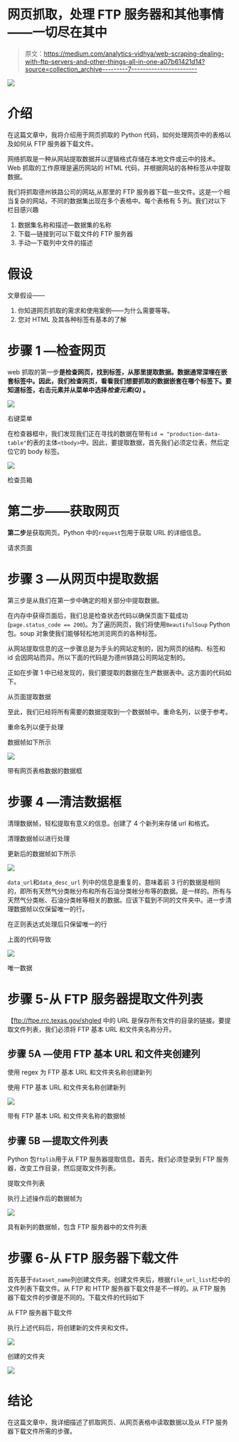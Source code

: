 # 网页抓取，处理 FTP 服务器和其他事情——一切尽在其中

> 原文：<https://medium.com/analytics-vidhya/web-scraping-dealing-with-ftp-servers-and-other-things-all-in-one-a07b61421d14?source=collection_archive---------7----------------------->

![](img/88112b700181f61f91953ea081c5f557.png)

# 介绍

在这篇文章中，我将介绍用于网页抓取的 Python 代码，如何处理网页中的表格以及如何从 FTP 服务器下载文件。

网络抓取是一种从网站提取数据并以逻辑格式存储在本地文件或云中的技术。Web 抓取的工作原理是遍历网站的 HTML 代码，并根据网站的各种标签从中提取数据。

我们将抓取德州铁路公司的网站,从那里的 FTP 服务器下载一些文件。这是一个相当复杂的网站，不同的数据集出现在多个表格中。每个表格有 5 列。我们对以下栏目感兴趣

1.  数据集名称和描述—数据集的名称
2.  下载—链接到可以下载文件的 FTP 服务器
3.  手动—下载列中文件的描述

# 假设

文章假设——

1.  你知道网页抓取的需求和使用案例——为什么需要等等。
2.  您对 HTML 及其各种标签有基本的了解

# 步骤 1 —检查网页

web 抓取的第一步**是检查网页，找到标签，从那里提取数据。数据通常深埋在嵌套标签中。因此，我们检查网页，看看我们想要抓取的数据嵌套在哪个标签下。要知道标签，右击元素并从菜单中选择*检查元素(Q)* 。**

![](img/d8857fe2b5c09b057e49cc9565f93197.png)

右键菜单

在检查器框中，我们发现我们正在寻找的数据在带有`id = "production-data-table"`的表的主体`<tbody>`中。因此，要提取数据，首先我们必须定位表，然后定位它的 body 标签。

![](img/ba5434a5bd7a7f75542393a28930f036.png)

检查员箱

# 第二步——获取网页

**第二步**是获取网页。Python 中的`request`包用于获取 URL 的详细信息。

请求页面

# 步骤 3 —从网页中提取数据

第三步是从我们在第一步中确定的相关部分中提取数据。

在内存中获得页面后，我们总是检查状态代码以确保页面下载成功(`page.status_code == 200`)。为了遍历网页，我们将使用`BeautifulSoup` Python 包。soup 对象使我们能够轻松地浏览网页的各种标签。

从网站提取信息的这一步骤总是为手头的网站定制的，因为网页的结构、标签和 id 会因网站而异。所以下面的代码是为德州铁路公司网站定制的。

正如在步骤 1 中已经发现的，我们要提取的数据在生产数据表中。这方面的代码如下。

从页面提取数据

至此，我们已经将所有需要的数据提取到一个数据帧中。重命名列，以便于参考。

重命名列以便于处理

数据帧如下所示

![](img/52ebceea2af1860f6f0a39d98cc94b0b.png)

带有网页表格数据的数据框

# 步骤 4 —清洁数据框

清理数据帧，轻松提取有意义的信息。创建了 4 个新列来存储 url 和格式。

清理数据帧以进行处理

更新后的数据帧如下所示

![](img/bd43722ad2dda8e6e85543de14858a8d.png)

`data_url`和`data_desc_url` 列中的信息是重复的，意味着前 3 行的数据是相同的，即所有天然气分类帐分布和所有石油分类帐分布等的数据。是一样的。所有与天然气分类帐、石油分类帐等相关的数据。应该下载到不同的文件夹中。进一步清理数据帧以仅保留唯一的行。

在正则表达式处理后只保留唯一的行

上面的代码导致

![](img/e868f7f38c1d5d241d145da8b43236a4.png)

唯一数据

# 步骤 5-从 FTP 服务器提取文件列表

【ftp://ftpe.rrc.texas.gov/shgled 中的 URL 是保存所有文件的目录的链接。要提取文件列表，我们必须将 FTP 基本 URL 和文件夹名称分开。

## 步骤 5A —使用 FTP 基本 URL 和文件夹创建列

使用 regex 为 FTP 基本 URL 和文件夹名称创建新列

使用 FTP 基本 URL 和文件夹名称创建新列

![](img/75e676185cf8a6f82a20ccb6b3cf0a05.png)

带有 FTP 基本 URL 和文件夹名称的数据帧

## 步骤 5B —提取文件列表

Python 包`ftplib`用于从 FTP 服务器提取信息。首先，我们必须登录到 FTP 服务器，改变工作目录，然后提取文件列表。

提取文件列表

执行上述操作后的数据帧为

![](img/1865d4edd98425fb2145ce73c7fe6864.png)

具有新列的数据帧，包含 FTP 服务器中的文件列表

# 步骤 6-从 FTP 服务器下载文件

首先基于`dataset_name`列创建文件夹。创建文件夹后，根据`file_url_list`栏中的文件列表下载文件。从 FTP 和 HTTP 服务器下载文件是不一样的。从 FTP 服务器下载文件的步骤是不同的。下载文件的代码如下

从 FTP 服务器下载文件

执行上述代码后，将创建新的文件夹和文件。

![](img/aa50d1fa4ea6e6cd98aaf5c54ffd12cb.png)

创建的文件夹

![](img/e35619df1edbb8a0dd3f6bd1ea243f4f.png)

# 结论

在这篇文章中，我详细描述了抓取网页、从网页表格中读取数据以及从 FTP 服务器下载文件所需的步骤。